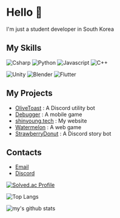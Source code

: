 # Hello 👋

I'm just a student developer in South Korea


## My Skills
![Csharp](https://img.shields.io/badge/-Csharp-8b61c9?style=for-the-badge&logo=c-sharp&logoColor=fff)
![Python](https://img.shields.io/badge/-Python-306998?style=for-the-badge&logo=python&logoColor=fff)
![Javascript](https://img.shields.io/badge/-JavaScript-cfba30?style=for-the-badge&logo=Javascript&logoColor=fff)
![C++](https://img.shields.io/badge/-C++-4e8bcf?style=for-the-badge&logo=c&logoColor=fff)
   
![Unity](https://img.shields.io/badge/-Unity-000000?style=for-the-badge&logo=unity&logoColor=fff)
![Blender](https://img.shields.io/badge/-Blender-EA7600?style=for-the-badge&logo=blender&logoColor=fff)
![Flutter](https://img.shields.io/badge/-Flutter-13b9fd?style=for-the-badge&logo=flutter&logoColor=fff)

## My Projects
- [OliveToast](https://github.com/choshinyoung/OliveToast) : A Discord utility bot
- [Debugger](https://bit.ly/Game_16) : A mobile game
- [shinyoung.tech](https://shinyoung.tech/) : My website
- [Watermelon](https://watermelon.shinyoung.tech/) : A web game
- [StrawberryDonut](https://sbdonut.dev/) : A Discord story bot


## Contacts
- [Email](mailto:choshinyoung1227@gmail.com)
- [Discord](https://discord.com/users/396163884005851137)


[![Solved.ac Profile](http://mazassumnida.wtf/api/v2/generate_badge?boj=choshinyoung)](https://solved.ac/choshinyoung/)
   
![Top Langs](https://github-readme-stats.vercel.app/api/top-langs/?username=choshinyoung&layout=compact&theme=dark)

![my's github stats](https://github-readme-stats.vercel.app/api?username=choshinyoung&theme=dark)
